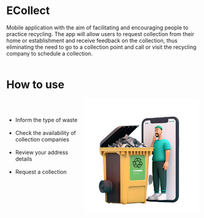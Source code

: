 
# ECollect
Mobile application with the aim of facilitating and encouraging people to practice recycling. The app will allow users to request collection from their home or establishment and receive feedback on the collection, thus eliminating the need to go to a collection point and call or visit the recycling company to schedule a collection.
<br></br>

# How to use

<img src="https://github.com/JoseCumaru/ECollect/blob/main/app/src/main/assets/imagerm.png?raw=true" min-width="300px" max-width="300px" width="300px" align="right" margin-top="0%" alt="imgecollect">
<br></br>

- Inform the type of waste<br></br>
- Check the availability of collection companies<br></br>
- Review your address details<br><br>
- Request a collection
<br></br>
